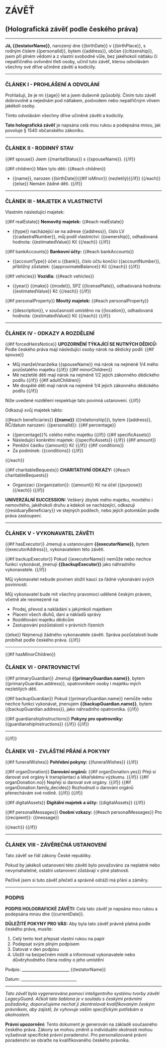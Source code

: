 # ZÁVĚŤ
## (Holografická závěť podle českého práva)

---

**Já, {{testatorName}}**, narozený dne {{birthDate}} v {{birthPlace}}, s rodným číslem {{personalId}}, bytem {{address}}, občan {{citizenship}}, jsem při plném vědomí a z vlastní svobodné vůle, bez jakéhokoli nátlaku či nepatřičného ovlivnění třetí osoby, učinil tuto závěť, kterou odvolávám všechny své dříve učiněné závěti a kodiciily.

---

### ČLÁNEK I - PROHLÁŠENÍ A ODVOLÁNÍ

Prohlašuji, že je mi {{age}} let a jsem duševně způsobilý. Činím tuto závěť dobrovolně a nejednám pod nátlakem, podvodem nebo nepatřičným vlivem jakékoli osoby.

Tímto odvolávám všechny dříve učiněné závěti a kodiciily.

**Tato holografická závěť** je napsána celá mou rukou a podepsána mnou, jak povoluje § 1540 občanského zákoníku.

---

### ČLÁNEK II - RODINNÝ STAV

{{#if spouse}}
Jsem {{maritalStatus}} s {{spouseName}}.
{{/if}}

{{#if children}}
Mám tyto děti:
{{#each children}}
- {{name}}, narozen {{birthDate}}{{#if isMinor}} (nezletilý){{/if}}
{{/each}}
{{else}}
Nemám žádné děti.
{{/if}}

---

### ČLÁNEK III - MAJETEK A VLASTNICTVÍ

Vlastním následující majetek:

{{#if realEstate}}
**Nemovitý majetek:**
{{#each realEstate}}
- {{type}} nacházející se na adrese {{address}}, číslo LV {{cadastralNumber}}, můj podíl vlastnictví: {{ownership}}, odhadovaná hodnota: {{estimatedValue}} Kč
{{/each}}
{{/if}}

{{#if bankAccounts}}
**Bankovní účty:**
{{#each bankAccounts}}
- {{accountType}} účet u {{bank}}, číslo účtu končící {{accountNumber}}, přibližný zůstatek: {{approximateBalance}} Kč
{{/each}}
{{/if}}

{{#if vehicles}}
**Vozidla:**
{{#each vehicles}}
- {{year}} {{make}} {{model}}, SPZ {{licensePlate}}, odhadovaná hodnota: {{estimatedValue}} Kč
{{/each}}
{{/if}}

{{#if personalProperty}}
**Movitý majetek:**
{{#each personalProperty}}
- {{description}}, v současnosti umístěno na {{location}}, odhadovaná hodnota: {{estimatedValue}} Kč
{{/each}}
{{/if}}

---

### ČLÁNEK IV - ODKAZY A ROZDĚLENÍ

{{#if forcedHeirsNotice}}
**UPOZORNĚNÍ TÝKAJÍCÍ SE NUTNÝCH DĚDICŮ:**
Podle českého práva mají následující osoby nárok na dědický podíl:
{{#if spouse}}
- Můj manžel/manželka {{spouseName}} má nárok na nejméně 1/4 mého pozůstalého majetku
{{/if}}
{{#if minorChildren}}
- Mé nezletilé děti mají nárok na nejméně 1/2 jejich zákonného dědického podílu
{{/if}}
{{#if adultChildren}}
- Mé dospělé děti mají nárok na nejméně 1/4 jejich zákonného dědického podílu
{{/if}}

Níže uvedené rozdělení respektuje tato povinná ustanovení.
{{/if}}

Odkazuji svůj majetek takto:

{{#each beneficiaries}}
**{{name}}** ({{relationship}}), bytem {{address}}, RČ/datum narození: {{personalId}}:
{{#if percentage}}
- {{percentage}}% celého mého majetku
{{/if}}
{{#if specificAssets}}
- Následující konkrétní majetek: {{specificAssets}}
{{/if}}
{{#if amount}}
- Peněžní částku {{amount}} Kč
{{/if}}
{{#if conditions}}
- Za podmínek: {{conditions}}
{{/if}}

{{/each}}

{{#if charitableBequests}}
**CHARITATIVNÍ ODKAZY:**
{{#each charitableBequests}}
- Organizaci {{organization}}: {{amount}} Kč na účel {{purpose}}
{{/each}}
{{/if}}

**UNIVERZÁLNÍ SUCCESSION:**
Veškerý zbytek mého majetku, movitého i nemovitého, jakéhokoli druhu a kdekoli se nacházející, odkazuji {{residuaryBeneficiary}} ve stejných podílech, nebo jejich potomkům podle práva zastoupení.

---

### ČLÁNEK V - VYKONAVATEL ZÁVĚTI

{{#if hasExecutor}}
Jmenuji a ustanovujem **{{executorName}}**, bytem {{executorAddress}}, vykonavatelem této závěti.

{{#if backupExecutor}}
Pokud {{executorName}} nemůže nebo nechce funkci vykonávat, jmenuji **{{backupExecutor}}** jako náhradního vykonavatele.
{{/if}}

Můj vykonavatel nebude povinen složit kauci za řádné vykonávání svých povinností.

Můj vykonavatel bude mít všechny pravomoci udělené českým právem, včetně ale neomezeně na:
- Prodej, převod a nakládání s jakýmkoli majetkem
- Placení všech dluhů, daní a nákladů správy
- Rozdělování majetku dědicům
- Zastupování pozůstalosti v právních řízeních

{{else}}
Nejmenuji žádného vykonavatele závěti. Správa pozůstalosti bude probíhat podle českého práva.
{{/if}}

---

{{#if hasMinorChildren}}
### ČLÁNEK VI - OPATROVNICTVÍ

{{#if primaryGuardian}}
Jmenuji **{{primaryGuardian.name}}**, bytem {{primaryGuardian.address}}, opatrovníkem osoby i majetku mých nezletilých dětí.

{{#if backupGuardian}}
Pokud {{primaryGuardian.name}} nemůže nebo nechce funkci vykonávat, jmenujem **{{backupGuardian.name}}**, bytem {{backupGuardian.address}}, jako náhradního opatrovníka.
{{/if}}

{{#if guardianshipInstructions}}
**Pokyny pro opatrovníky:**
{{guardianshipInstructions}}
{{/if}}
{{/if}}

---
{{/if}}

### ČLÁNEK VII - ZVLÁŠTNÍ PŘÁNÍ A POKYNY

{{#if funeralWishes}}
**Pohřební pokyny:**
{{funeralWishes}}
{{/if}}

{{#if organDonation}}
**Darování orgánů:**
{{#if organDonation.yes}}
Přeji si darovat své orgány k transplantaci a lékařskému výzkumu.
{{/if}}
{{#if organDonation.no}}
Nepřeji si darovat své orgány.
{{/if}}
{{#if organDonation.family_decides}}
Rozhodnutí o darování orgánů přenechávám své rodině.
{{/if}}
{{/if}}

{{#if digitalAssets}}
**Digitální majetek a účty:**
{{digitalAssets}}
{{/if}}

{{#if personalMessages}}
**Osobní vzkazy:**
{{#each personalMessages}}
Pro {{recipient}}: {{message}}

{{/each}}
{{/if}}

---

### ČLÁNEK VIII - ZÁVĚREČNÁ USTANOVENÍ

Tato závěť se řídí zákony České republiky.

Pokud by jakékoli ustanovení této závěti bylo považováno za neplatné nebo nevymahatelné, ostatní ustanovení zůstávají v plné platnosti.

Pečlivě jsem si tuto závěť přečetl a správně odráží má přání a záměry.

---

### PODPIS

**PODPIS HOLOGRAFICKÉ ZÁVĚTI:**
Celá tato závěť je napsána mou rukou a podepsána mnou dne {{currentDate}}.

**DŮLEŽITÉ POKYNY PRO VÁS:**
Aby byla tato závěť právně platná podle českého práva, musíte:
1. Celý tento text přepsat vlastní rukou na papír
2. Podepsat svým plným podpisem
3. Datovat v den podpisu
4. Uložit na bezpečném místě a informovat vykonavatele nebo důvěryhodného člena rodiny o jeho umístění

Podpis: ________________________
{{testatorName}}

Datum: ____________________________

---

*Tato závěť byla vygenerována pomocí inteligentního systému tvorby závětí LegacyGuard. Ačkoli tato šablona je v souladu s českými právními požadavky, doporučujeme nechat ji zkontrolovat kvalifikovaným českým právníkem, aby zajistil, že vyhovuje vašim specifickým potřebám a okolnostem.*

**Právní upozornění:** Tento dokument je generován na základě současného českého práva. Zákony se mohou změnit a individuální okolnosti mohou vyžadovat specifické právní poradenství. Pro personalizované právní poradenství se obraťte na kvalifikovaného českého právníka.